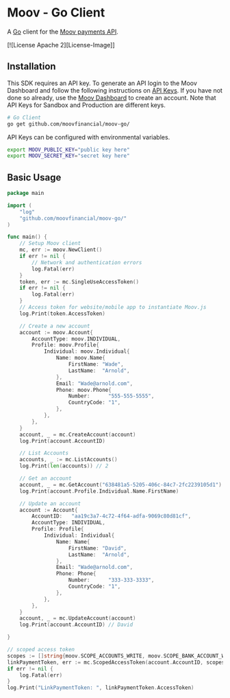 # Moov - Go Client
A [Go](http://golang.org) client for the [Moov payments API](https://docs.moov.io/api/). 

[![License Apache 2][License-Image]]

[License-Url]: https://www.apache.org/licenses/LICENSE-2.0


## Installation 

This SDK requires an API key. To generate an API login to the Moov Dashboard and follow the following instructions on [API Keys](https://docs.moov.io/guides/get-started/api-keys/). If you have not done so already, use the [Moov Dashboard](https://dashboard.moov.io/signup) to create an account. Note that API Keys for Sandbox and Production are different keys. 


```bash 
# Go Client 
go get github.com/moovfinancial/moov-go/
```

API Keys can be configured with environmental variables.

```bash 
export MOOV_PUBLIC_KEY="public key here"
export MOOV_SECRET_KEY="secret key here"
```

## Basic Usage 

```go 
package main

import (
	"log"
	"github.com/moovfinancial/moov-go/"
)

func main() {
	// Setup Moov client
    mc, err := moov.NewClient()
	if err != nil {
        // Network and authentication errors
		log.Fatal(err)
	}
	token, err := mc.SingleUseAccessToken()
	if err != nil {
		log.Fatal(err)
	}
	// Access token for website/mobile app to instantiate Moov.js
	log.Print(token.AccessToken)

	// Create a new account
	account := moov.Account{
		AccountType: moov.INDIVIDUAL,
		Profile: moov.Profile{
			Individual: moov.Individual{
				Name: moov.Name{
					FirstName: "Wade",
					LastName:  "Arnold",
				},
				Email: "Wade@arnold.com",
				Phone: moov.Phone{
					Number:      "555-555-5555",
					CountryCode: "1",
				},
			},
		},
	}
	account, _ = mc.CreateAccount(account)
	log.Print(account.AccountID)

	// List Accounts
	accounts, _ := mc.ListAccounts()
	log.Print(len(accounts)) // 2

	// Get an account
	account, _ = mc.GetAccount("638481a5-5205-406c-84c7-2fc2239105d1")
	log.Print(account.Profile.Individual.Name.FirstName)

	// Update an account 
	account := Account{
		AccountID:   "aa19c3a7-4c72-4f64-adfa-9069c80d81cf",
		AccountType: INDIVIDUAL,
		Profile: Profile{
			Individual: Individual{
				Name: Name{
					FirstName: "David",
					LastName:  "Arnold",
				},
				Email: "Wade@arnold.com",
				Phone: Phone{
					Number:      "333-333-3333",
					CountryCode: "1",
				},
			},
		},
	}
	account, _ = mc.UpdateAccount(account)
	log.Print(account.AccountID) // David

}

// scoped access token
scopes := []string{moov.SCOPE_ACCOUNTS_WRITE, moov.SCOPE_BANK_ACCOUNT_WRITE, moov.SCOPE_CARDS_WRITE}
linkPaymentToken, err := mc.ScopedAccessToken(account.AccountID, scopes)
if err != nil {
	log.Fatal(err)
}
log.Print("LinkPaymentToken: ", linkPaymentToken.AccessToken)

```
